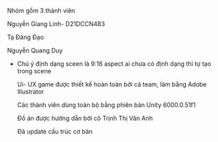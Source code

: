Nhóm gồm 3 thành viên

Nguyễn Giang Linh- D21DCCN483

Tạ Đăng Đạo

Nguyễn Quang Duy

* Chú ý định dạng sceen là 9:16 aspect ai chưa có định dạng thì tự tạo trong scene

  Ui- UX game được thiết kế hoàn toàn bởi cả team, làm bằng Adobe Illustrator

  Các thành viên dùng toàn bộ bằng phiên bản Unity 6000.0.51f1

  Đồ án được hướng dẫn bởi cô Trịnh Thị Vân Anh

  Đã update cấu trúc cơ bản
  

